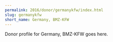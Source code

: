 ```yaml
---
permalink: 2016/donor/germanykfw/index.html
slug: germanykfw
short_name: Germany, BMZ-KFW
---
```


Donor profile for Germany, BMZ-KFW goes here.
